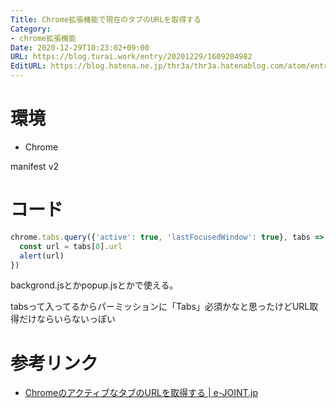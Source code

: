 ```yaml
---
Title: Chrome拡張機能で現在のタブのURLを取得する
Category:
- chrome拡張機能
Date: 2020-12-29T10:23:02+09:00
URL: https://blog.turai.work/entry/20201229/1609204982
EditURL: https://blog.hatena.ne.jp/thr3a/thr3a.hatenablog.com/atom/entry/26006613671281831
---
```


# 環境

- Chrome

manifest v2


# コード


```javascript
chrome.tabs.query({'active': true, 'lastFocusedWindow': true}, tabs => {
  const url = tabs[0].url
  alert(url)
})
```

backgrond.jsとかpopup.jsとかで使える。

tabsって入ってるからパーミッションに「Tabs」必須かなと思ったけどURL取得だけならいらないっぽい


# 参考リンク

- [ChromeのアクティブなタブのURLを取得する | e-JOINT.jp](https://e-joint.jp/1041/)
